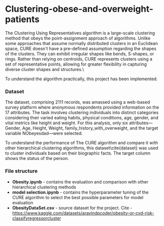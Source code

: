 # Clustering-obese-and-overweight-patients

The Clustering Using Representatives algorithm is a large-scale clustering method that obeys the point-assignment approach of algorithms. Unlike some approaches that assume normally distributed clusters in an Euclidean space, CURE doesn't have a pre-defined assumption regarding the shapes of the clusters. They can exhibit irregular shapes like bends, S-shapes, or rings. Rather than relying on centroids, CURE represents clusters using a set of representative points, allowing for greater flexibility in capturing diverse cluster shapes and structures.\

To understand the algorithm practically, this project has been implemented.

### Dataset
The dataset, comprising 2111 records, was amassed using a web-based survey platform where anonymous respondents provided information on the 17 attributes. The task involves clustering individuals into distinct categories considering their varied eating habits, physical conditions, age, gender, and vital metrics like height and weight. For this analysis, only six attributes—Gender, Age, Height, Weight, family\_history\_with\_overweight, and the target variable NObeyesdad—were selected.

To understand the performance of The CURE algorithm and compare it with other hierarchical clustering algorithms, this dataset\cite{dataset} was used to cluster individuals based on their biographic facts. The target column shows the status of the person.

### File structure
- **Obesity.ipynb** - contains the evaluation and comparison with other hierarchical clustering methods
- **model selection.ipynb** - contains the hyperparameter tuning of the CURE algorithm to select the best possible parameters for model evaluation
- **ObesityDataSet.csv** - source dataset for the project. Cite - https://www.kaggle.com/datasets/aravindpcoder/obesity-or-cvd-risk-classifyregressorcluster
